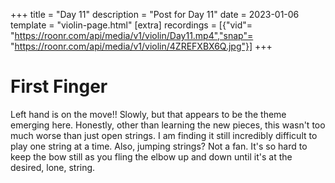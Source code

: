 +++
title = "Day 11"
description = "Post for Day 11"
date = 2023-01-06
template = "violin-page.html"
[extra]
recordings = [{"vid"= "https://roonr.com/api/media/v1/violin/Day11.mp4","snap"= "https://roonr.com/api/media/v1/violin/4ZREFXBX6Q.jpg"}]
+++

# First Finger 
Left hand is on the move!! Slowly, but that appears to be the theme emerging here. Honestly, other than learning the new pieces, this wasn't too much worse than just open strings. I am finding it still incredibly difficult to play one string at a time. Also, jumping strings? Not a fan. It's so hard to keep the bow still as you fling the elbow up and down until it's at the desired, lone, string.